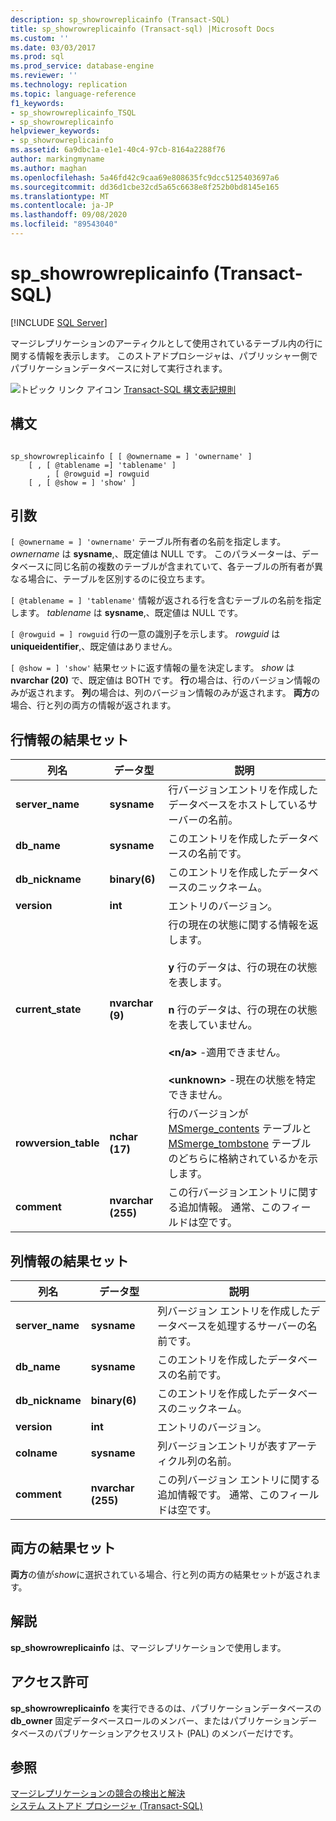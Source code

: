 ```yaml
---
description: sp_showrowreplicainfo (Transact-SQL)
title: sp_showrowreplicainfo (Transact-sql) |Microsoft Docs
ms.custom: ''
ms.date: 03/03/2017
ms.prod: sql
ms.prod_service: database-engine
ms.reviewer: ''
ms.technology: replication
ms.topic: language-reference
f1_keywords:
- sp_showrowreplicainfo_TSQL
- sp_showrowreplicainfo
helpviewer_keywords:
- sp_showrowreplicainfo
ms.assetid: 6a9dbc1a-e1e1-40c4-97cb-8164a2288f76
author: markingmyname
ms.author: maghan
ms.openlocfilehash: 5a46fd42c9caa69e808635fc9dcc5125403697a6
ms.sourcegitcommit: dd36d1cbe32cd5a65c6638e8f252b0bd8145e165
ms.translationtype: MT
ms.contentlocale: ja-JP
ms.lasthandoff: 09/08/2020
ms.locfileid: "89543040"
---
```

# <a name="sp_showrowreplicainfo-transact-sql"></a>sp_showrowreplicainfo (Transact-SQL)
[!INCLUDE [SQL Server](../../includes/applies-to-version/sqlserver.md)]

  マージレプリケーションのアーティクルとして使用されているテーブル内の行に関する情報を表示します。 このストアドプロシージャは、パブリッシャー側でパブリケーションデータベースに対して実行されます。  
  
 ![トピック リンク アイコン](../../database-engine/configure-windows/media/topic-link.gif "トピック リンク アイコン") [Transact-SQL 構文表記規則](../../t-sql/language-elements/transact-sql-syntax-conventions-transact-sql.md)  
  
## <a name="syntax"></a>構文  
  
```  
  
sp_showrowreplicainfo [ [ @ownername = ] 'ownername' ]  
    [ , [ @tablename =] 'tablename' ]   
        , [ @rowguid =] rowguid   
    [ , [ @show = ] 'show' ]   
```  
  
## <a name="arguments"></a>引数  
`[ @ownername = ] 'ownername'` テーブル所有者の名前を指定します。 *ownername* は **sysname**,、既定値は NULL です。 このパラメーターは、データベースに同じ名前の複数のテーブルが含まれていて、各テーブルの所有者が異なる場合に、テーブルを区別するのに役立ちます。  
  
`[ @tablename = ] 'tablename'` 情報が返される行を含むテーブルの名前を指定します。 *tablename* は **sysname**,、既定値は NULL です。  
  
`[ @rowguid = ] rowguid` 行の一意の識別子を示します。 *rowguid* は **uniqueidentifier**,、既定値はありません。  
  
`[ @show = ] 'show'` 結果セットに返す情報の量を決定します。 *show* は **nvarchar (20)** で、既定値は BOTH です。 **行**の場合は、行のバージョン情報のみが返されます。 **列**の場合は、列のバージョン情報のみが返されます。 **両方**の場合、行と列の両方の情報が返されます。  
  
## <a name="result-sets-for-row-information"></a>行情報の結果セット  
  
|列名|データ型|説明|  
|-----------------|---------------|-----------------|  
|**server_name**|**sysname**|行バージョンエントリを作成したデータベースをホストしているサーバーの名前。|  
|**db_name**|**sysname**|このエントリを作成したデータベースの名前です。|  
|**db_nickname**|**binary(6)**|このエントリを作成したデータベースのニックネーム。|  
|**version**|**int**|エントリのバージョン。|  
|**current_state**|**nvarchar (9)**|行の現在の状態に関する情報を返します。<br /><br /> **y** 行のデータは、行の現在の状態を表します。<br /><br /> **n** 行のデータは、行の現在の状態を表していません。<br /><br /> **\<n/a>** -適用できません。<br /><br /> **\<unknown>** -現在の状態を特定できません。|  
|**rowversion_table**|**nchar (17)**|行のバージョンが [MSmerge_contents](../../relational-databases/system-tables/msmerge-contents-transact-sql.md) テーブルと [MSmerge_tombstone](../../relational-databases/system-tables/msmerge-tombstone-transact-sql.md) テーブルのどちらに格納されているかを示します。|  
|**comment**|**nvarchar (255)**|この行バージョンエントリに関する追加情報。 通常、このフィールドは空です。|  
  
## <a name="result-sets-for-column-information"></a>列情報の結果セット  
  
|列名|データ型|説明|  
|-----------------|---------------|-----------------|  
|**server_name**|**sysname**|列バージョン エントリを作成したデータベースを処理するサーバーの名前です。|  
|**db_name**|**sysname**|このエントリを作成したデータベースの名前です。|  
|**db_nickname**|**binary(6)**|このエントリを作成したデータベースのニックネーム。|  
|**version**|**int**|エントリのバージョン。|  
|**colname**|**sysname**|列バージョンエントリが表すアーティクル列の名前。|  
|**comment**|**nvarchar (255)**|この列バージョン エントリに関する追加情報です。 通常、このフィールドは空です。|  
  
## <a name="result-set-for-both"></a>両方の結果セット  
 **両方**の値が*show*に選択されている場合、行と列の両方の結果セットが返されます。  
  
## <a name="remarks"></a>解説  
 **sp_showrowreplicainfo** は、マージレプリケーションで使用します。  
  
## <a name="permissions"></a>アクセス許可  
 **sp_showrowreplicainfo** を実行できるのは、パブリケーションデータベースの **db_owner** 固定データベースロールのメンバー、またはパブリケーションデータベースのパブリケーションアクセスリスト (PAL) のメンバーだけです。  
  
## <a name="see-also"></a>参照  
 [マージレプリケーションの競合の検出と解決](../../relational-databases/replication/merge/advanced-merge-replication-conflict-detection-and-resolution.md)   
 [システム ストアド プロシージャ &#40;Transact-SQL&#41;](../../relational-databases/system-stored-procedures/system-stored-procedures-transact-sql.md)  
  
  
